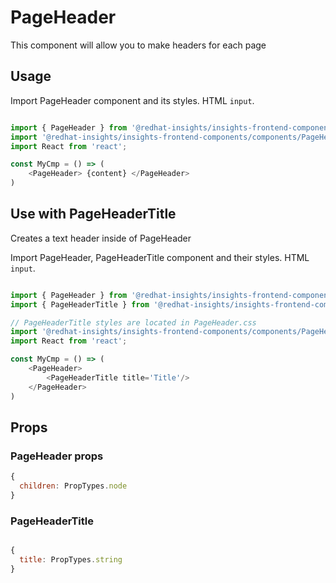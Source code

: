 # PageHeader

This component will allow you to make headers for each page

## Usage

Import PageHeader component and its styles.
HTML `input`.

```javascript

import { PageHeader } from '@redhat-insights/insights-frontend-components/components/PageHeader';
import '@redhat-insights/insights-frontend-components/components/PageHeader.css'
import React from 'react';

const MyCmp = () => (
    <PageHeader> {content} </PageHeader>
)

```

## Use with PageHeaderTitle

Creates a text header inside of PageHeader

Import PageHeader, PageHeaderTitle component and their styles.
HTML `input`.

```javascript

import { PageHeader } from '@redhat-insights/insights-frontend-components/components/PageHeader';
import { PageHeaderTitle } from '@redhat-insights/insights-frontend-components/components/PageHeader';

// PageHeaderTitle styles are located in PageHeader.css
import '@redhat-insights/insights-frontend-components/components/PageHeader.css'
import React from 'react';

const MyCmp = () => (
    <PageHeader>
        <PageHeaderTitle title='Title'/>
    </PageHeader>
)

```

## Props

### PageHeader props

```javascript
{
  children: PropTypes.node
}
```

### PageHeaderTitle

```javascript

{
  title: PropTypes.string
}
```